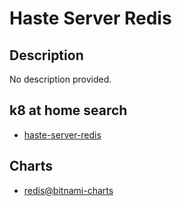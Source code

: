 # Haste Server Redis

## Description

No description provided.

## k8 at home search

- [haste-server-redis](https://nanne.dev/k8s-at-home-search/#/haste-server-redis)

## Charts

- [redis@bitnami-charts](https://charts.bitnami.com/bitnami/)
